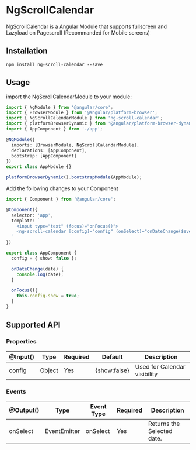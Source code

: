 # NgScrollCalendar

NgScrollCalendar is a Angular Module that supports fullscreen and Lazyload on Pagescroll (Recommanded for Mobile screens)


## Installation

```
npm install ng-scroll-calendar --save
```


## Usage

import the NgScrollCalendarModule to your module:

```typescript
import { NgModule } from '@angular/core';
import { BrowserModule } from '@angular/platform-browser';
import { NgScrollCalendarModule } from 'ng-scroll-calendar';
import { platformBrowserDynamic } from '@angular/platform-browser-dynamic';
import { AppComponent } from './app';

@NgModule({
  imports: [BrowserModule, NgScrollCalendarModule],
  declarations: [AppComponent],
  bootstrap: [AppComponent]
})
export class AppModule {}

platformBrowserDynamic().bootstrapModule(AppModule);
```

Add the following changes to your Component

```typescript
import { Component } from '@angular/core';

@Component({
  selector: 'app',
  template: `
    <input type="text" (focus)="onFocus()">
    <ng-scroll-calendar [config]="config" (onSelect)="onDateChange($event)"></ng-scroll-calendar>
  `
})

export class AppComponent {
  config = { show: false };

  onDateChange(date) {
    console.log(date);
  }

  onFocus(){
    this.config.show = true;
  }
}
```

## Supported API

### Properties

| @Input()                 | Type                 | Required | Default | Description                       |
| -------------------------| -------------------- | -------- | --------| --------------------------------- |
| config                   | Object               | Yes      | {show:false} | Used for Calendar visibility |  

### Events

| @Output()  | Type         | Event Type          | Required | Description                                                                     |
| ---------- | ------------ | ------------------- | -------- | ------------------------------------------------------------------------------- |
| onSelect   | EventEmitter | onSelect            | Yes      | Returns the Selected date.                                                      |

